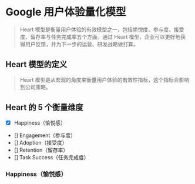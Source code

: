 # Google 用户体验量化模型

> Heart 模型是衡量用户体验的有效模型之一，包括愉悦度、参与度、接受度、留存率与任务完成率五个方面。通过 Heart 模型，企业可以更好地获得用户反馈，并为下一步的运营、研发战略做打算。

## Heart 模型的定义

> Heart 模型是从宏观的角度来衡量用户体验的有效性指标，这个指标会影响到公司策略。

## Heart 的 5 个衡量维度
  - [x] Happiness（愉悦感）
  - [] Engagement（参与度）
  - [] Adoption（接受度）
  - [] Retention（留存率）
  - [] Task Success（任务完成度）

### Happiness（愉悦感）
